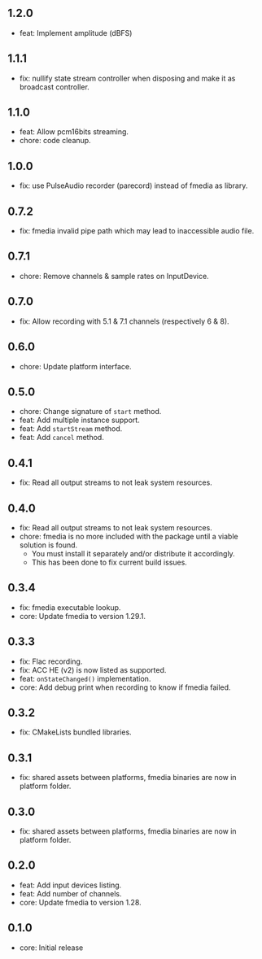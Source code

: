 ## 1.2.0
* feat: Implement amplitude (dBFS)

## 1.1.1
* fix: nullify state stream controller when disposing and make it as broadcast controller.

## 1.1.0
* feat: Allow pcm16bits streaming.
* chore: code cleanup.

## 1.0.0
* fix: use PulseAudio recorder (parecord) instead of fmedia as library.

## 0.7.2
* fix: fmedia invalid pipe path which may lead to inaccessible audio file.

## 0.7.1
* chore: Remove channels & sample rates on InputDevice.

## 0.7.0
* fix: Allow recording with 5.1 & 7.1 channels (respectively 6 & 8).

## 0.6.0
* chore: Update platform interface.

## 0.5.0
* chore: Change signature of `start` method.
* feat: Add multiple instance support.
* feat: Add `startStream` method.
* feat: Add `cancel` method.

## 0.4.1
- fix: Read all output streams to not leak system resources.

## 0.4.0
- fix: Read all output streams to not leak system resources.
- chore: fmedia is no more included with the package until a viable solution is found.
  - You must install it separately and/or distribute it accordingly.
  - This has been done to fix current build issues.

## 0.3.4
- fix: fmedia executable lookup.
- core: Update fmedia to version 1.29.1.

## 0.3.3
- fix: Flac recording.
- fix: ACC HE (v2) is now listed as supported.
- feat: `onStateChanged()` implementation.
- core: Add debug print when recording to know if fmedia failed.

## 0.3.2
- fix: CMakeLists bundled libraries.

## 0.3.1
- fix: shared assets between platforms, fmedia binaries are now in platform folder.

## 0.3.0
- fix: shared assets between platforms, fmedia binaries are now in platform folder.

## 0.2.0
- feat: Add input devices listing.
- feat: Add number of channels.
- core: Update fmedia to version 1.28.

## 0.1.0
* core: Initial release